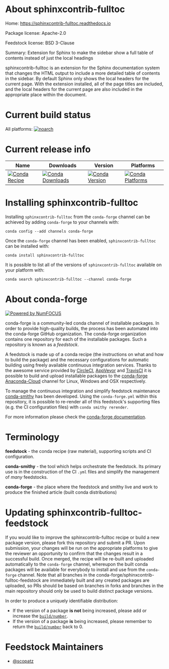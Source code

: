 <!--
# -*- mode: jinja -*-
-->

About sphinxcontrib-fulltoc
===========================

Home: https://sphinxcontrib-fulltoc.readthedocs.io

Package license: Apache-2.0

Feedstock license: BSD 3-Clause

Summary: Extension for Sphinx to make the sidebar show a full table of contents instead of just the local headings

sphinxcontrib-fulltoc is an extension for the Sphinx documentation
system that changes the HTML output to include a more detailed
table of contents in the sidebar. By default Sphinx only shows
the local headers for the current page. With the extension installed,
all of the page titles are included, and the local headers for the
current page are also included in the appropriate place within the document.


Current build status
====================

All platforms:
[![noarch](https://img.shields.io/circleci/project/github/conda-forge/sphinxcontrib-fulltoc-feedstock/master.svg?label=noarch)](https://circleci.com/gh/conda-forge/sphinxcontrib-fulltoc-feedstock)

Current release info
====================

| Name | Downloads | Version | Platforms |
| --- | --- | --- | --- |
| [![Conda Recipe](https://img.shields.io/badge/recipe-sphinxcontrib--fulltoc-green.svg)](https://anaconda.org/conda-forge/sphinxcontrib-fulltoc) | [![Conda Downloads](https://img.shields.io/conda/dn/conda-forge/sphinxcontrib-fulltoc.svg)](https://anaconda.org/conda-forge/sphinxcontrib-fulltoc) | [![Conda Version](https://img.shields.io/conda/vn/conda-forge/sphinxcontrib-fulltoc.svg)](https://anaconda.org/conda-forge/sphinxcontrib-fulltoc) | [![Conda Platforms](https://img.shields.io/conda/pn/conda-forge/sphinxcontrib-fulltoc.svg)](https://anaconda.org/conda-forge/sphinxcontrib-fulltoc) |

Installing sphinxcontrib-fulltoc
================================

Installing `sphinxcontrib-fulltoc` from the `conda-forge` channel can be achieved by adding `conda-forge` to your channels with:

```
conda config --add channels conda-forge
```

Once the `conda-forge` channel has been enabled, `sphinxcontrib-fulltoc` can be installed with:

```
conda install sphinxcontrib-fulltoc
```

It is possible to list all of the versions of `sphinxcontrib-fulltoc` available on your platform with:

```
conda search sphinxcontrib-fulltoc --channel conda-forge
```


About conda-forge
=================

[![Powered by NumFOCUS](https://img.shields.io/badge/powered%20by-NumFOCUS-orange.svg?style=flat&colorA=E1523D&colorB=007D8A)](http://numfocus.org)

conda-forge is a community-led conda channel of installable packages.
In order to provide high-quality builds, the process has been automated into the
conda-forge GitHub organization. The conda-forge organization contains one repository
for each of the installable packages. Such a repository is known as a *feedstock*.

A feedstock is made up of a conda recipe (the instructions on what and how to build
the package) and the necessary configurations for automatic building using freely
available continuous integration services. Thanks to the awesome service provided by
[CircleCI](https://circleci.com/), [AppVeyor](https://www.appveyor.com/)
and [TravisCI](https://travis-ci.org/) it is possible to build and upload installable
packages to the [conda-forge](https://anaconda.org/conda-forge)
[Anaconda-Cloud](https://anaconda.org/) channel for Linux, Windows and OSX respectively.

To manage the continuous integration and simplify feedstock maintenance
[conda-smithy](https://github.com/conda-forge/conda-smithy) has been developed.
Using the ``conda-forge.yml`` within this repository, it is possible to re-render all of
this feedstock's supporting files (e.g. the CI configuration files) with ``conda smithy rerender``.

For more information please check the [conda-forge documentation](https://conda-forge.org/docs/).

Terminology
===========

**feedstock** - the conda recipe (raw material), supporting scripts and CI configuration.

**conda-smithy** - the tool which helps orchestrate the feedstock.
                   Its primary use is in the construction of the CI ``.yml`` files
                   and simplify the management of *many* feedstocks.

**conda-forge** - the place where the feedstock and smithy live and work to
                  produce the finished article (built conda distributions)


Updating sphinxcontrib-fulltoc-feedstock
========================================

If you would like to improve the sphinxcontrib-fulltoc recipe or build a new
package version, please fork this repository and submit a PR. Upon submission,
your changes will be run on the appropriate platforms to give the reviewer an
opportunity to confirm that the changes result in a successful build. Once
merged, the recipe will be re-built and uploaded automatically to the
`conda-forge` channel, whereupon the built conda packages will be available for
everybody to install and use from the `conda-forge` channel.
Note that all branches in the conda-forge/sphinxcontrib-fulltoc-feedstock are
immediately built and any created packages are uploaded, so PRs should be based
on branches in forks and branches in the main repository should only be used to
build distinct package versions.

In order to produce a uniquely identifiable distribution:
 * If the version of a package **is not** being increased, please add or increase
   the [``build/number``](https://conda.io/docs/user-guide/tasks/build-packages/define-metadata.html#build-number-and-string).
 * If the version of a package **is** being increased, please remember to return
   the [``build/number``](https://conda.io/docs/user-guide/tasks/build-packages/define-metadata.html#build-number-and-string)
   back to 0.

Feedstock Maintainers
=====================

* [@scopatz](https://github.com/scopatz/)


